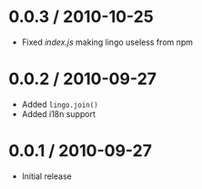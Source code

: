 
0.0.3 / 2010-10-25 
==================

  * Fixed _index.js_ making lingo useless from npm

0.0.2 / 2010-09-27 
==================

  * Added `lingo.join()`
  * Added i18n support

0.0.1 / 2010-09-27 
==================

  * Initial release
